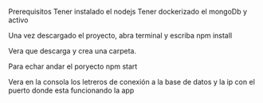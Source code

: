 Prerequisitos
Tener instalado el nodejs
Tener dockerizado el mongoDb y activo

Una vez descargado el proyecto, abra terminal y escriba
npm install

Vera que descarga y crea una carpeta.

Para echar andar el poryecto
npm start

Vera en la consola los letreros de conexión a la base de datos
y la ip con el puerto donde esta funcionando la app
